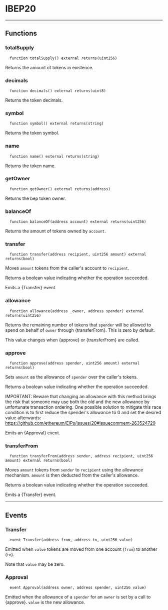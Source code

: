 # IBEP20




___

## Functions

### totalSupply



```solidity
  function totalSupply() external returns(uint256)
```

Returns the amount of tokens in existence.



### decimals



```solidity
  function decimals() external returns(uint8)
```

Returns the token decimals.



### symbol



```solidity
  function symbol() external returns(string)
```

Returns the token symbol.



### name



```solidity
  function name() external returns(string)
```

Returns the token name.



### getOwner



```solidity
  function getOwner() external returns(address)
```

Returns the bep token owner.



### balanceOf



```solidity
  function balanceOf(address account) external returns(uint256)
```

Returns the amount of tokens owned by `account`.



### transfer



```solidity
  function transfer(address recipient, uint256 amount) external returns(bool)
```

Moves `amount` tokens from the caller's account to `recipient`.

Returns a boolean value indicating whether the operation succeeded.

Emits a {Transfer} event.



### allowance



```solidity
  function allowance(address _owner, address spender) external returns(uint256)
```

Returns the remaining number of tokens that `spender` will be
allowed to spend on behalf of `owner` through {transferFrom}. This is
zero by default.

This value changes when {approve} or {transferFrom} are called.



### approve



```solidity
  function approve(address spender, uint256 amount) external returns(bool)
```

Sets `amount` as the allowance of `spender` over the caller's tokens.

Returns a boolean value indicating whether the operation succeeded.

IMPORTANT: Beware that changing an allowance with this method brings the risk
that someone may use both the old and the new allowance by unfortunate
transaction ordering. One possible solution to mitigate this race
condition is to first reduce the spender's allowance to 0 and set the
desired value afterwards:
https://github.com/ethereum/EIPs/issues/20#issuecomment-263524729

Emits an {Approval} event.



### transferFrom



```solidity
  function transferFrom(address sender, address recipient, uint256 amount) external returns(bool)
```

Moves `amount` tokens from `sender` to `recipient` using the
allowance mechanism. `amount` is then deducted from the caller's
allowance.

Returns a boolean value indicating whether the operation succeeded.

Emits a {Transfer} event.




___

## Events

### Transfer

```solidity
  event Transfer(address from, address to, uint256 value)
```
Emitted when `value` tokens are moved from one account (`from`) to
another (`to`).

Note that `value` may be zero.


### Approval

```solidity
  event Approval(address owner, address spender, uint256 value)
```
Emitted when the allowance of a `spender` for an `owner` is set by
a call to {approve}. `value` is the new allowance.


